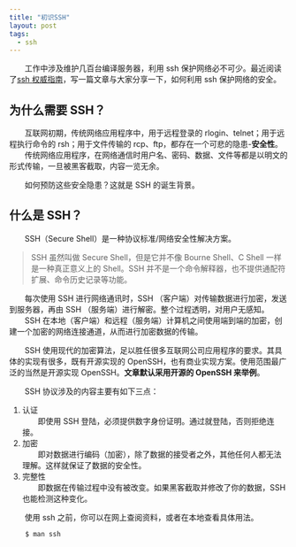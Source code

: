```yaml
---
title: "初识SSH"
layout: post
tags:
  - ssh
---
```


  工作中涉及维护几百台编译服务器，利用 ssh 保护网络必不可少。最近阅读了[ssh 权威指南](/downloads/resource/ssh/ssh权威指南.pdf)，写一篇文章与大家分享一下，如何利用 ssh 保护网络的安全。

## 为什么需要 SSH？

  互联网初期，传统网络应用程序中，用于远程登录的 rlogin、telnet；用于远程执行命令的 rsh；用于文件传输的 rcp、ftp，都存在一个可悲的隐患-**安全性**。<br>
  传统网络应用程序，在网络通信时用户名、密码、数据、文件等都是以明文的形式传输，一旦被黑客截取，内容一览无余。<br>

  如何预防这些安全隐患？这就是 SSH 的诞生背景。<br>

## 什么是 SSH？

  SSH（Secure Shell）是一种协议标准/网络安全性解决方案。<br>

> SSH 虽然叫做 Secure Shell，但是它并不像 Bourne Shell、C Shell 一样是一种真正意义上的 Shell。SSH 并不是一个命令解释器，也不提供通配符扩展、命令历史记录等功能。

  每次使用 SSH 进行网络通讯时，SSH （客户端）对传输数据进行加密，发送到服务器，再由 SSH （服务端）进行解密。整个过程透明，对用户无感知。<br>
  SSH 在本地（客户端）和远程（服务端）计算机之间使用端到端的加密，创建一个加密的网络连接通道，从而进行加密数据的传输。<br>

  SSH 使用现代的加密算法，足以胜任很多互联网公司应用程序的要求。其具体的实现有很多，既有开源实现的 OpenSSH，也有商业实现方案。使用范围最广泛的当然是开源实现 OpenSSH。**文章默认采用开源的 OpenSSH 来举例**。

  SSH 协议涉及的内容主要有如下三点：<br>

1.  认证<br>
      即使用 SSH 登陆，必须提供数字身份证明。通过就登陆，否则拒绝连接。
2.  加密<br>
      即对数据进行编码（加密），除了数据的接受者之外，其他任何人都无法理解。这样就保证了数据的安全性。
3.  完整性<br>
      即数据在传输过程中没有被改变。如果黑客截取并修改了你的数据，SSH 也能检测这种变化。

  使用 ssh 之前，你可以在网上查阅资料，或者在本地查看具体用法。

```shell
    $ man ssh
```
